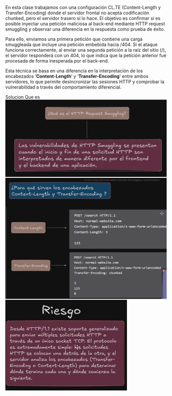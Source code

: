 En esta clase trabajamos con una configuración CL.TE (Content-Length y Transfer-Encoding) donde el servidor frontal no acepta codificación chunked, pero el servidor trasero sí lo hace. El objetivo es confirmar si es posible inyectar una petición maliciosa al back-end mediante HTTP request smuggling y observar una diferencia en la respuesta como prueba de éxito.

Para ello, enviamos una primera petición que contiene una carga smuggleada que incluye una petición embebida hacia /404. Si el ataque funciona correctamente, al enviar una segunda petición a la raíz del sitio (/), el servidor responderá con un 404, lo que indica que la petición anterior fue procesada de forma inesperada por el back-end.

Esta técnica se basa en una diferencia en la interpretación de los encabezados ‘**Content-Length**‘ y ‘**Transfer-Encoding**‘ entre ambos servidores, lo que permite desincronizar las sesiones HTTP y comprobar la vulnerabilidad a través del comportamiento diferencial.

Solucion
Que es
![Pasted_image_20250805204357.png](/Imagenes/Pasted_image_20250805204357.png)
![Pasted_image_20250805204445.png](/Imagenes/Pasted_image_20250805204445.png)
![Pasted_image_20250805204616.png](/Imagenes/Pasted_image_20250805204616.png)
